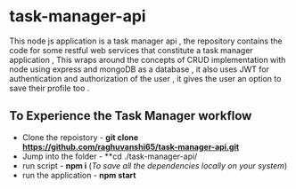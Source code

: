 # task-manager-api
This node js application is a task manager api , the repository contains the code for some restful web services that constitute a task manager application , This wraps around the concepts of CRUD implementation with node using express and mongoDB as a database , it also uses JWT for authentication and authorization of the user , it gives the user an option to save their profile too .


## To Experience the Task Manager workflow
* Clone the repoistory - **git clone https://github.com/raghuvanshi65/task-manager-api.git**
* Jump into the folder - **cd ./task-manager-api/
* run script - **npm i** (*To save all the dependencies locally on your system*)
* run the application - **npm start** 
